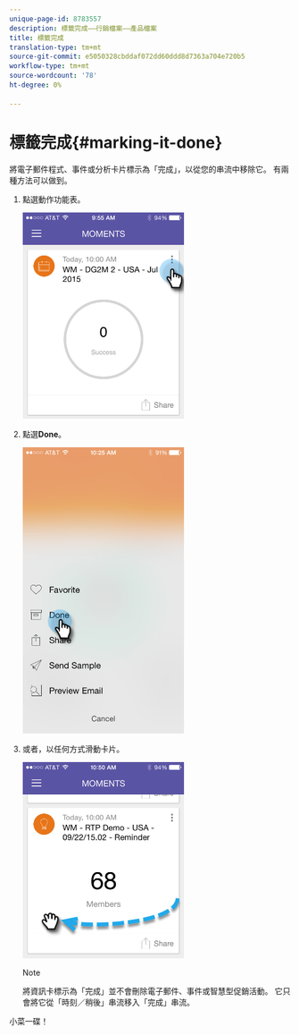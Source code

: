 ```yaml
---
unique-page-id: 8783557
description: 標籤完成——行銷檔案——產品檔案
title: 標籤完成
translation-type: tm+mt
source-git-commit: e5050328cbddaf072dd60ddd8d7363a704e720b5
workflow-type: tm+mt
source-wordcount: '78'
ht-degree: 0%

---
```



# 標籤完成{#marking-it-done}

將電子郵件程式、事件或分析卡片標示為「完成」，以從您的串流中移除它。 有兩種方法可以做到。

1. 點選動作功能表。

   ![](assets/image2015-7-14-17-3a32-3a35.png)

1. 點選&#x200B;**Done**。

   ![](assets/image2015-7-14-17-3a36-3a31.png)

1. 或者，以任何方式滑動卡片。

   ![](assets/image2015-9-25-9-3a46-3a6.png)

   >[!NOTE]
   >
   >將資訊卡標示為「完成」並不會刪除電子郵件、事件或智慧型促銷活動。 它只會將它從「時刻／稍後」串流移入「完成」串流。

小菜一碟！
